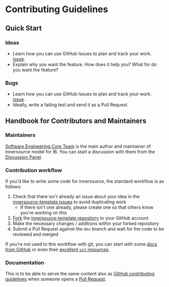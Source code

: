 # Contributing Guidelines

## Quick Start

### Ideas

- Learn how you can use GitHub Issues to plan and track your work. [issue](https://docs.github.com/es/issues).
- Explain why you want the feature. How does it help you? What for do you want the feature?

### Bugs

- Learn how you can use GitHub Issues to plan and track your work. [issue](https://docs.github.com/es/issues).
- Ideally, write a failing test and send it as a Pull Request.

## Handbook for Contributors and Maintainers

### Maintainers

[Software Engineering Core Team](https://github.com/orgs/Iberia-Ent/teams/swe) is the main author and maintainer of Innersource model for IB. You can start a discussion with them from the [Discussion Panel](https://github.com/orgs/Iberia-Ent/teams/swe).

### Contribution workflow

If you'd like to write some code for innersource, the standard workflow is as follows:

1. Check that there isn't already an issue about your idea in the [innersource-template issues](https://github.com/Iberia-Ent/innersource-template/issues) to avoid duplicating work
    * If there isn't one already, please create one so that others know you're working on this
2. [Fork](https://help.github.com/en/github/getting-started-with-github/fork-a-repo) the [innersource-template repository](https://github.com/Iberia-Ent/innersource-template) to your GitHub account
3. Make the necessary changes / additions within your forked repository
4. Submit a Pull Request against the `dev` branch and wait for the code to be reviewed and merged

If you're not used to this workflow with git, you can start with some [docs from GitHub](https://help.github.com/en/github/collaborating-with-issues-and-pull-requests) or even their [excellent `git` resources](https://try.github.io/).

### Documentation

This is to be able to serve the same content also as
[GitHub contributing guidelines][] when someone opens a [Pull Request][].


[GitHub contributing guidelines]: https://docs.github.com/en/communities/setting-up-your-project-for-healthy-contributions/setting-guidelines-for-repository-contributors

[Semantic Release]: https://github.com/semantic-release/semantic-release
[Conventional Changelog]: https://github.com/conventional-changelog/conventional-changelog
[Commitizen CLI]: https://github.com/commitizen/cz-cli
[existing commits]: https://gitlab.com/dparra0007-IAGGBS/technical-architecture/application-standards/commits/master

[upstream repository]: https://github.com/apiaryio/dredd
[issues]: ISSUE_TEMPLATE.md
[Pull Request]: PULL_REQUEST_TEMPLATE.md
